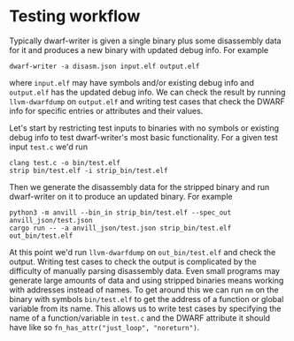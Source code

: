 # Testing workflow

Typically dwarf-writer is given a single binary plus some disassembly data for it and produces a new binary with updated debug info. For example

```
dwarf-writer -a disasm.json input.elf output.elf
```

where `input.elf` may have symbols and/or existing debug info and `output.elf` has the updated debug info. We can check the result by running `llvm-dwarfdump` on `output.elf` and writing test cases that check the DWARF info for specific entries or attributes and their values.

Let's start by restricting test inputs to binaries with no symbols or existing debug info to test dwarf-writer's most basic functionality. For a given test input `test.c` we'd run

```
clang test.c -o bin/test.elf
strip bin/test.elf -i strip_bin/test.elf
```

Then we generate the disassembly data for the stripped binary and run dwarf-writer on it to produce an updated binary. For example

```
python3 -m anvill --bin_in strip_bin/test.elf --spec_out anvill_json/test.json
cargo run -- -a anvill_json/test.json strip_bin/test.elf out_bin/test.elf
```

At this point we'd run `llvm-dwarfdump` on `out_bin/test.elf` and check the output. Writing test cases to check the output is complicated by the difficulty of manually parsing disassembly data. Even small programs may generate large amounts of data and using stripped binaries means working with addresses instead of names. To get around this we can run `nm` on the binary with symbols `bin/test.elf` to get the address of a function or global variable from its name. This allows us to write test cases by specifying the name of a function/variable in `test.c` and the DWARF attribute it should have like so `fn_has_attr("just_loop", "noreturn")`.
